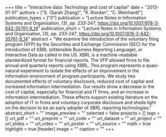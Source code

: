 +++
title = "Interactive data: Technology and cost of capital"
date = "2013-01-01"
authors = ["S. {Sarah Zhang}", "R. Riordan", "C. Weinhardt"]
publication_types = ["0"]
publication = "Lecture Notes in Information Systems and Organisation, (3), _pp. 233-247_, https://doi.org/10.1007/978-3-642-35761-9_14"
publication_short = "Lecture Notes in Information Systems and Organisation, (3), _pp. 233-247_, https://doi.org/10.1007/978-3-642-35761-9_14"
abstract = "We examine the introduction of the voluntary filing program (VFP) by the Securities and Exchange Commission (SEC) for the introduction of XBRL (eXtensible Business Reporting Language), or Interactive Data as called in the US. XBRL is a machine-readable standardized format for financial reports. The VFP allowed firms to file annual and quarterly reports using XBRL. This program represents a quasi-natural experiment to isolate the effects of an improvement in the information environment of program participants. We study two documented effects of voluntary disclosure, reduced cost of capital and increased information intermediation. Our results show a decrease in the cost of capital, especially for financial and IT firms, and an increase in information intermediation. These effects support existing literature on the adoption of IT in firms and voluntary corporate disclosure and sheds light on the decision to be an early adopter of XBRL reporting technologies."
abstract_short = ""
image_preview = ""
selected = false
projects = []
tags = []
url_pdf = ""
url_preprint = ""
url_code = ""
url_dataset = ""
url_project = ""
url_slides = ""
url_video = ""
url_poster = ""
url_source = ""
math = true
highlight = true
[header]
image = ""
caption = ""
+++
